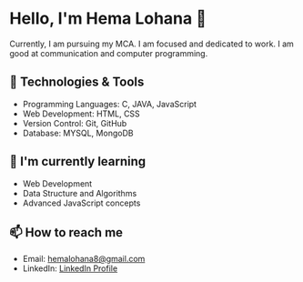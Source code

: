 
# Hello, I'm Hema Lohana 👋

 Currently, I am pursuing my MCA. I am focused and dedicated to work. I am good at communication and computer programming.

## 🚀 Technologies & Tools

- Programming Languages: C, JAVA, JavaScript
- Web Development: HTML, CSS
- Version Control: Git, GitHub
- Database: MYSQL, MongoDB

## 🌱 I'm currently learning

- Web Development
- Data Structure and Algorithms
- Advanced JavaScript concepts

## 📫 How to reach me

- Email: hemalohana8@gmail.com
- LinkedIn: [LinkedIn Profile]([link-to-your-linkedin](https://www.linkedin.com/in/hema-lohana-261209216/))






